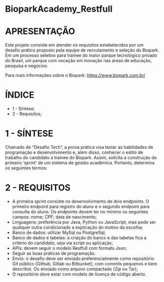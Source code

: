 # BioparkAcademy_Restfull

# APRESENTAÇÃO

Este projeto consiste em atender os requisitos estabelecidos por um desafio prático proposto pela equipe de recrutamento e seleção do Biopark. Em um processo seletivo para trainee do maior parque tecnológico privado do Brasil, um parque com vocação em inovação nas áreas de educação, pesquisa e negócios.

Para mais informações sobre o Biopark: https://www.biopark.com.br/ 

# ÍNDICE

* 1 - Síntese;
* 2 - Requisitos;

# 1 - SÍNTESE

Chamado de “Desafio Tech”, a prova prática visa testar as habilidades de programação e desenvolvimento e, além disso, conhecer o estilo de trabalho do candidato a trainee do Biopark. Assim, solicita a construção do primeiro ‘sprint’ de um sistema de gestão acadêmica. Portanto, determina os seguintes termos:

# 2 - REQUISITOS

* A primeira sprint consiste no desenvolvimento de dois endpoints. O primeiro endpoint para registro do aluno e o segundo endpoint para consulta do aluno. Os endpoints devem ter no mínimo os seguintes campos: nome; CPF; data de nascimento;
* Linguagens: preferência por Java, Python ou JavaScript, mas pode ser qualquer outra condicionado a explicação do motivo da escolha;
* Banco de dados: utilizar MySql ou PostgreSql;
* Banco de dados e tabelas: a criação do banco e das tabelas fica a critério do candidato, seja via script ou aplicação;
* APIs: devem seguir o modelo Restfull com formato Json;
* Seguir as boas práticas de programação.
* Envio: o desafio deve ser enviado preferencialmente como repositório Git público (Github, Gitlab ou Bitbucket), com commits pequenos e bem descritos. Ou enviado como arquivo compactado (Zip ou Tar);
* O repositório deve estar com modelo de licença de código aberto.

